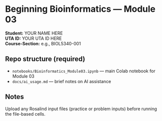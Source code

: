 # Beginning Bioinformatics — Module 03

**Student:** YOUR NAME HERE  
**UTA ID:** YOUR UTA ID HERE  
**Course-Section:** e.g., BIOL5340-001

## Repo structure (required)
- `notebooks/Bioinformatics_Module03.ipynb` — main Colab notebook for Module 03
- `docs/ai_usage.md` — brief notes on AI assistance

## Notes
Upload any Rosalind input files (practice or problem inputs) before running the file-based cells.
